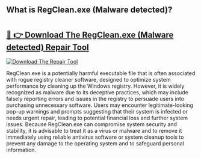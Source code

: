 ## What is RegClean.exe (Malware detected)? 

# <h2><a href="https://exedetect.com/download.php?RegClean.exe (Malware detected)">🔗 👉 Download The RegClean.exe (Malware detected) Repair Tool</a></h2>

[![Download The Repair Tool](https://exedetect.com/download-button.jpg)](https://exedetect.com/download.php?RegClean.exe (Malware detected))

RegClean.exe is a potentially harmful executable file that is often associated with rogue registry cleaner software, designed to optimize system performance by cleaning up the Windows registry. However, it is widely recognized as malware due to its deceptive practices, which may include falsely reporting errors and issues in the registry to persuade users into purchasing unnecessary software. Users may encounter legitimate-looking pop-up warnings and prompts suggesting that their system is infected or needs urgent repair, leading to potential financial loss and further system issues. Because RegClean.exe can compromise system security and stability, it is advisable to treat it as a virus or malware and to remove it immediately using reliable antivirus software or system cleanup tools to prevent any damage to the operating system and to safeguard personal information.